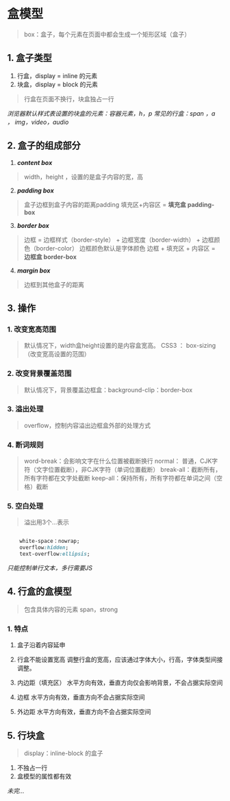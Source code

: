 # 盒模型

> box：盒子，每个元素在页面中都会生成一个矩形区域（盒子）

## 1. 盒子类型

1. 行盒，display = inline 的元素
2. 块盒，display = block 的元素

> 行盒在页面不换行，块盒独占一行

*浏览器默认样式表设置的块盒的元素：容器元素，h，p*
*常见的行盒：span ，a ， img，video，audio*

## 2. 盒子的组成部分

1. ***content box***

> width，height ，设置的是盒子内容的宽，高

2. ***padding box***

> 盒子边框到盒子内容的距离padding
> 填充区+内容区 = **填充盒 padding-box**

3. ***border box***

> 边框 = 边框样式（border-style） + 边框宽度（border-width） + 边框颜色（border-color）
> 边框颜色默认是字体颜色
> 边框 + 填充区 + 内容区 = **边框盒 border-box**

4. ***margin box***

> 边框到其他盒子的距离

## 3. 操作
### 1. 改变宽高范围

> 默认情况下，width盒height设置的是内容盒宽高。
> CSS3 ： box-sizing（改变宽高设置的范围）

### 2. 改变背景覆盖范围

> 默认情况下，背景覆盖边框盒：background-clip：border-box

### 3. 溢出处理

> overflow，控制内容溢出边框盒外部的处理方式

### 4. 断词规则

> word-break：会影响文字在什么位置被截断换行
> normal： 普通，CJK字符（文字位置截断），非CJK字符（单词位置截断）
> break-all：截断所有，所有字符都在文字处截断
> keep-all：保持所有，所有字符都在单词之间（空格）截断

### 5. 空白处理

> 溢出用3个...表示

```css

    white-space：nowrap;
    overflow:hidden;
    text-overflow:ellipsis;

```

*只能控制单行文本，多行需要JS*

## 4. 行盒的盒模型

> 包含具体内容的元素 span，strong

### 1. 特点

1. 盒子沿着内容延申
2. 行盒不能设置宽高
调整行盒的宽高，应该通过字体大小，行高，字体类型间接调整。

3. 内边距（填充区）
水平方向有效，垂直方向仅会影响背景，不会占据实际空间

4. 边框
水平方向有效，垂直方向不会占据实际空间

5. 外边距
水平方向有效，垂直方向不会占据实际空间

## 5. 行块盒

> display：inline-block 的盒子
1. 不独占一行
2. 盒模型的属性都有效

*未完...*